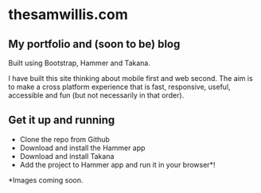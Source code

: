 thesamwillis.com
============

## My portfolio and (soon to be) blog

Built using Bootstrap, Hammer and Takana.

I have built this site thinking about mobile first and web second. The aim is to make a cross platform experience that is fast, responsive, useful, accessible and fun (but not necessarily in that order).

## Get it up and running

- Clone the repo from Github
- Download and install the Hammer app
- Download and install Takana
- Add the project to Hammer app and run it in your browser*!

*Images coming soon.